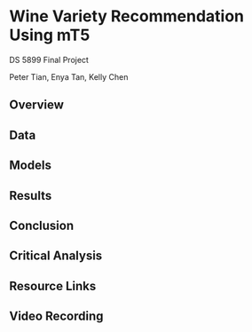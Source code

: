 # Wine Variety Recommendation Using mT5

DS 5899 Final Project

Peter Tian, Enya Tan, Kelly Chen

## Overview

## Data

## Models

## Results

## Conclusion

## Critical Analysis

## Resource Links

## Video Recording
